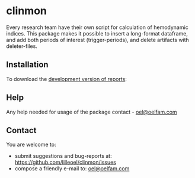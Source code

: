 clinmon
=======

Every research team have their own script for calculation of hemodynamic indices. This package makes it possible  to insert a long-format dataframe, and add both periods of interest (trigger-periods), and delete artifacts with deleter-files.

## Installation

To download the [development version of reports](https://github.com/lilleoel/clinmon/releases):

## Help

Any help needed for usage of the package contact - <oel@oelfam.com>

## Contact

You are welcome to:
* submit suggestions and bug-reports at: <https://github.com/lilleoel/clinmon/issues>
* compose a friendly e-mail to: <oel@oelfam.com>
